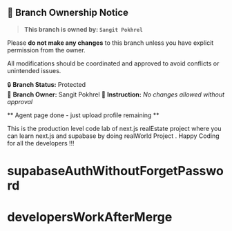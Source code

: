 ## 🚫 Branch Ownership Notice

> **This branch is owned by: `Sangit Pokhrel`**

Please **do not make any changes** to this branch unless you have explicit permission from the owner.

All modifications should be coordinated and approved to avoid conflicts or unintended issues.

🔒 **Branch Status:** Protected  
👤 **Branch Owner:** Sangit Pokhrel
📌 **Instruction:** _No changes allowed without approval_


** Agent page done - just upload profile remaining **

This is the production level code lab of next.js realEstate project where you can learn next.js and supabase by doing realWorld Project . Happy Coding for all the developers !!!

# supabaseAuthWithoutForgetPassword
# developersWorkAfterMerge
